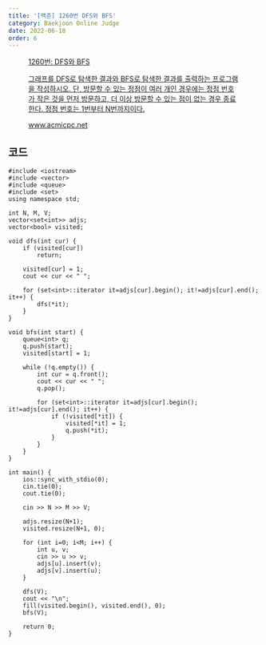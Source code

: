 ```yaml
---
title: '[백준] 1260번 DFS와 BFS'
category: Baekjoon Online Judge
date: 2022-06-18
order: 6
---
```


<figure class="opengraph"><a href="https://www.acmicpc.net/problem/1260" data-source-url="https://www.acmicpc.net/problem/1260">
<div class="og-image" style="background-image: url('https://drive.google.com/uc?export=view&id=1nCax5mgwtYA82T46I_ntU1afsBBNkrLr');"></div>
<div class="og-text">
<p class="og-title">1260번: DFS와 BFS</p>
<p class="og-desc">그래프를 DFS로 탐색한 결과와 BFS로 탐색한 결과를 출력하는 프로그램을 작성하시오. 단, 방문할 수 있는 정점이 여러 개인 경우에는 정점 번호가 작은 것을 먼저 방문하고, 더 이상 방문할 수 있는 점이 없는 경우 종료한다. 정점 번호는 1번부터 N번까지이다.</p>
<p class="og-host">www.acmicpc.net</p></div></a></figure>

## 코드
```cpp::lineons
#include <iostream>
#include <vector>
#include <queue>
#include <set>
using namespace std;

int N, M, V;
vector<set<int>> adjs;
vector<bool> visited;

void dfs(int cur) {
    if (visited[cur])
        return;

    visited[cur] = 1;
    cout << cur << " ";

    for (set<int>::iterator it=adjs[cur].begin(); it!=adjs[cur].end(); it++) {
        dfs(*it);
    }
}

void bfs(int start) {
    queue<int> q;
    q.push(start);
    visited[start] = 1;

    while (!q.empty()) {
        int cur = q.front();
        cout << cur << " ";
        q.pop();

        for (set<int>::iterator it=adjs[cur].begin(); it!=adjs[cur].end(); it++) {
            if (!visited[*it]) {
                visited[*it] = 1;
                q.push(*it);
            }
        }
    }
}

int main() {
    ios::sync_with_stdio(0);
    cin.tie(0);
    cout.tie(0);

    cin >> N >> M >> V;

    adjs.resize(N+1);
    visited.resize(N+1, 0);

    for (int i=0; i<M; i++) {
        int u, v;
        cin >> u >> v;
        adjs[u].insert(v);
        adjs[v].insert(u);
    }

    dfs(V);
    cout << "\n";
    fill(visited.begin(), visited.end(), 0);
    bfs(V);

    return 0;
}
```